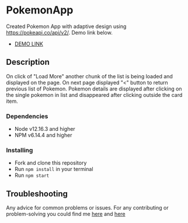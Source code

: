 # PokemonApp

Created Pokemon App with adaptive design using https://pokeapi.co/api/v2/. Demo link below.
- [DEMO LINK](https://yura0seredyuk.github.io/pokemon-app/)

## Description

On click of "Load More" another chunk of the list is being loaded and displayed on the page. On next page displayed 
"<" button to return previous list of Pokemon. Pokemon details are displayed after clicking on the single
pokemon in list and disappeared after clicking outside the card item.

### Dependencies
* Node v12.16.3 and higher
* NPM v6.14.4 and higher

### Installing
* Fork and clone this repository
* Run `npm install` in your terminal
* Run `npm start`

## Troubleshooting

Any advice for common problems or issues.
For any contributing or problem-solving you could find me [here](https://t.me/YuraSeredyuk) and [here](https://www.linkedin.com/in/yurii-seredyuk-a04502173/)
